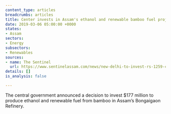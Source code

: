```yaml
---
content_type: articles
breadcrumbs: articles
title: Center invests in Assam's ethanol and renewable bamboo fuel project
date: 2019-03-06 05:00:00 +0000
states:
- Assam
sectors:
- Energy
subsectors:
- Renewables
sources:
- name: The Sentinel
  url: https://www.sentinelassam.com/news/new-delhi-to-invest-rs-1259-crore-to-produce-ethanol-in-assam/
details: []
is_analysis: false

---
```

The central government announced a decision to invest $177 million to produce ethanol and renewable fuel from bamboo in Assam’s Bongaigaon Refinery.